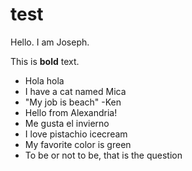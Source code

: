 # test

Hello. 
I am Joseph.

This is **bold** text. 

- Hola hola
- I have a cat named Mica
- "My job is beach" -Ken
- Hello from Alexandria!
- Me gusta el invierno
- I love pistachio icecream
- My favorite color is green
- To be or not to be, that is the question
